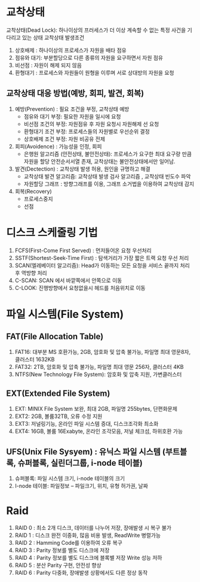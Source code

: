 # 교착상태
교착상태(Dead Lock): 하나이상의 프러세스가 더 이상 계속할 수 없는 특정 사건을 기다리고 있는 상태
교착상태 발생조건
1. 상호배제 : 하나이상의 프로세스가 자원을 배타 점유
2. 점유와 대기: 부분할당으로 다른 종류의 자원을 요구하면서 자원 점유
3. 비선점 : 자원이 해제 되지 않음
4. 환형대기 : 프로세스와 자원들이 원형을 이루며 서로 상대방의 자원을 요청

## 교착상태 대응 방법(예방, 회피, 발견, 회복)
1. 예방(Prevention) : 필요 조건을 부정, 교착상태 예방
    - 점유와 대기 부정: 필요한 자원을 일시에 요청
    - 비선점 조건의 부정: 자원점유 후 자원 요청시 자원해제 선 요청
    - 환형대기 조건 부정: 프로세스들의 자원별로 우선순위 결정
    - 상호배제 조건 부정: 자원 비공유 전제
2. 회피(Avoidence) : 가능성을 인정, 회피
    - 은행원 알고리즘 (안전상태, 불안전상태): 프로세스가 요구한 최대 요구량 만큼 자원을 할당 안전순서서열 존재, 교착상태는 불안전상태에서만 일어남.
3. 발견(Dectection) : 교착상태 발생 허용, 원인을 규명하고 해결
    - 교착상태 발견 알고리즘: 교착상태 발생 검사 알고리즘 , 교착상태 빈도수 파악
    - 자원할당 그래프 : 방향그래프를 이용, 그래프 소거법을 이용하여 교착상태 감지
4. 회복(Recovery)
    - 프로세스중지
    - 선점


# 디스크 스케줄링 기법
1. FCFS(First-Come First Served) : 먼저들어온 요청 우선처리
2. SSTF(Shortest-Seek-Time First) : 탐색거리가 가장 짧은 트랙 요청 우선 처리
3. SCAN(엘레베이터 알고리즘): Head가 이동하는 모든 요청을 서비스 끝까지 처리후 역방향 처리
4. C-SCAN: SCAN 에서 바깥쪽에서 안쪽으로 이동
5. C-LOOK: 진행방향에서 요청없을시 헤드를 처음위치로 이동

# 파일 시스템(File System)
## FAT(File Allocation Table)
1. FAT16: 대부분 MS 호환가능, 2GB, 암호화 및 압축 불가능, 파일명 최대 영문8자, 클러스터 1632KB
2. FAT32: 2TB, 암호화 및 압축 불가능, 파일명 최대 영문 256자, 클러스터 4KB
3. NTFS(New Technology File System): 암호화 및 압축 지원, 가변클러스터
## EXT(Extended File System)
1. EXT: MINIX File System 보완, 최대 2GB, 파일명 255bytes, 단편화문제
2. EXT2: 2GB, 볼륨32TB, 오류 수정 지원
3. EXT3: 저널링기능, 온라인 파일 시스템 증대, 디스크조각화 최소화
4. EXT4: 16GB, 볼륨 16Exabyte, 온라인 조각모음, 저널 체크섬, 하위호환 가능
## UFS(Unix File Sysyem) : 유닉스 파일 시스템 (부트블록, 슈퍼블록, 실린더그룹, i-node 테이블)
1. 슈퍼블록: 파일 시스템 크기, i-node 테이블의 크기
2. I-node 테이블: 파일정보 – 파일크기, 위치, 유형 허가권, 날짜

# Raid
1. RAID 0 : 최소 2개 디스크, 데이터를 나누어 저장, 장애발생 시 복구 불가
2. RAID 1 : 디스크 완전 이중화, 많음 비용 발생, ReadWrite 병렬가능
3. RAID 2 : Hamming Code를 이용하여 오류 복구
4. RAID 3 : Parity 정보를 별도 디스크에 저장
5. RAID 4 : Parity 정보를 별도 디스크에 블록별 저장 Write 성능 저하
6. RAID 5 : 분산 Parity 구현, 안전성 향상
7. RAID 6 : Parity 다중화, 장애발생 상황에서도 다른 정상 동작